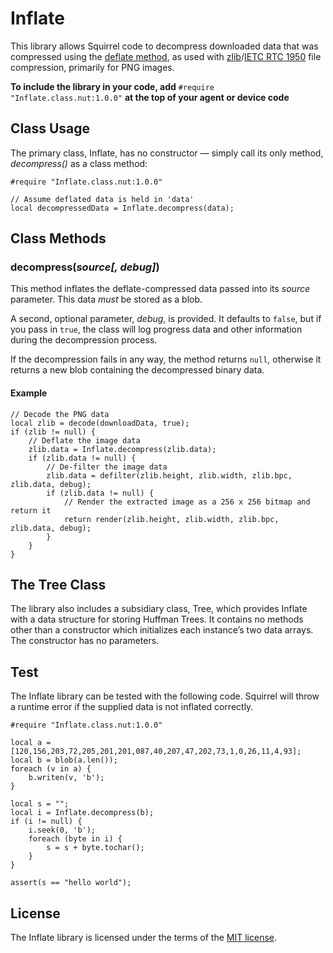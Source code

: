 # Inflate

This library allows Squirrel code to decompress downloaded data that was compressed using the [deflate method](https://en.wikipedia.org/wiki/DEFLATE), as used with [zlib](http://zlib.net)/[IETC RTC 1950](https://tools.ietf.org/html/rfc1950) file compression, primarily for PNG images.

**To include the library in your code, add** `#require "Inflate.class.nut:1.0.0"` **at the top of your agent or device code**

## Class Usage

The primary class, Inflate, has no constructor &mdash; simply call its only method, *decompress()* as a class method:

```squirrel
#require "Inflate.class.nut:1.0.0"

// Assume deflated data is held in 'data'
local decompressedData = Inflate.decompress(data);
```

## Class Methods

### decompress(*source[, debug]*)

This method inflates the deflate-compressed data passed into its *source* parameter. This data *must* be stored as a blob.

A second, optional parameter, *debug*, is provided. It defaults to `false`, but if you pass in `true`, the class will log progress data and other information during the decompression process.

If the decompression fails in any way, the method returns `null`, otherwise it returns a new blob containing the decompressed binary data.

#### Example

```squirrel
// Decode the PNG data
local zlib = decode(downloadData, true);
if (zlib != null) {
    // Deflate the image data
    zlib.data = Inflate.decompress(zlib.data);
    if (zlib.data != null) {
        // De-filter the image data
        zlib.data = defilter(zlib.height, zlib.width, zlib.bpc, zlib.data, debug);
        if (zlib.data != null) {
            // Render the extracted image as a 256 x 256 bitmap and return it
            return render(zlib.height, zlib.width, zlib.bpc, zlib.data, debug);
        }
    }
}
```

## The Tree Class

The library also includes a subsidiary class, Tree, which provides Inflate with a data structure for storing Huffman Trees. It contains no methods other than a constructor which initializes each instance’s two data arrays. The constructor has no parameters.

## Test

The Inflate library can be tested with the following code. Squirrel will throw a runtime error if the supplied data is not inflated correctly.

```squirrel
#require "Inflate.class.nut:1.0.0"

local a = [120,156,203,72,205,201,201,087,40,207,47,202,73,1,0,26,11,4,93];
local b = blob(a.len());
foreach (v in a) {
	b.writen(v, 'b');
}

local s = "";
local i = Inflate.decompress(b);
if (i != null) {
	i.seek(0, 'b');
	foreach (byte in i) {
    	s = s + byte.tochar();
	}
}

assert(s == "hello world");
```

## License

The Inflate library is licensed under the terms of the [MIT license](https://github.com/electricimp/Inflate/blob/master/LICENSE).
